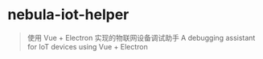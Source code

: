 # nebula-iot-helper

> 使用 Vue + Electron 实现的物联网设备调试助手
> A debugging assistant for IoT devices using Vue + Electron
